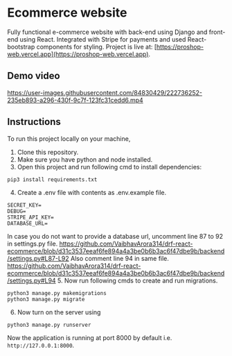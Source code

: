 # Ecommerce website
Fully functional e-commerce website with back-end using Django and front-end using React. Integrated with Stripe for payments and used React-bootstrap components for styling. Project is live at: [https://proshop-web.vercel.app](https://proshop-web.vercel.app).

## Demo video
https://user-images.githubusercontent.com/84830429/222736252-235eb893-a296-430f-9c7f-123fc31cedd6.mp4

## Instructions
To run this project locally on your machine,
1. Clone this repository.
2. Make sure you have python and node installed.
3. Open this project and run following cmd to install dependencies:
```
pip3 install requirements.txt
```
4. Create a .env file with contents as .env.example file.
```
SECRET_KEY=
DEBUG=
STRIPE_API_KEY=
DATABASE_URL=
```
In case you do not want to provide a database url, uncomment line 87 to 92 in settings.py file.
https://github.com/VaibhavArora314/drf-react-ecommerce/blob/d31c3537eeaf6fe894a4a3be0b6b3ac6f47dbe9b/backend/settings.py#L87-L92
Also comment line 94 in same file.
https://github.com/VaibhavArora314/drf-react-ecommerce/blob/d31c3537eeaf6fe894a4a3be0b6b3ac6f47dbe9b/backend/settings.py#L94
5. Now run following cmds to create and run migrations.
```
python3 manage.py makemigrations
python3 manage.py migrate
```
6. Now turn on the server using
```
python3 manage.py runserver
```
Now the application is running at port 8000 by default i.e. ```http://127.0.0.1:8000```.
